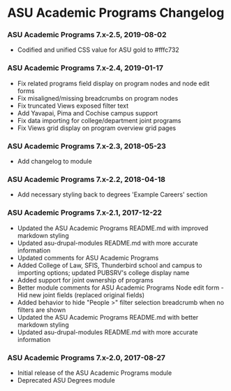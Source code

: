 # ASU Academic Programs Changelog

### ASU Academic Programs 7.x-2.5, 2019-08-02
- Codified and unified CSS value for ASU gold to #fffc732

### ASU Academic Programs 7.x-2.4, 2019-01-17
- Fix related programs field display on program nodes and node edit forms
- Fix misaligned/missing breadcrumbs on program nodes
- Fix truncated Views exposed filter text
- Add Yavapai, Pima and Cochise campus support
- Fix data importing for college/department joint programs
- Fix Views grid display on program overview grid pages

### ASU Academic Programs 7.x-2.3, 2018-05-23
- Add changelog to module

### ASU Academic Programs 7.x-2.2, 2018-04-18
- Add necessary styling back to degrees 'Example Careers' section

### ASU Academic Programs 7.x-2.1, 2017-12-22
- Updated the ASU Academic Programs README.md with improved markdown styling
- Updated asu-drupal-modules README.md with more accurate information
- Updated comments for ASU Academic Programs
- Added College of Law, SFIS, Thunderbird school and campus to importing options; updated PUBSRV's college display name
- Added support for joint ownership of programs
- Better module comments for ASU Academic Programs Node edit form - Hid new joint fields (replaced original fields)
- Added behavior to hide "People >" filter selection breadcrumb when no filters are shown
- Updated the ASU Academic Programs README.md with better markdown styling
- Updated asu-drupal-modules README.md with more accurate information

### ASU Academic Programs 7.x-2.0, 2017-08-27
- Initial release of the ASU Academic Programs module
- Deprecated ASU Degrees module
